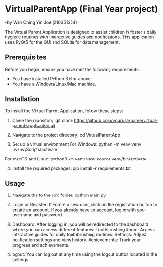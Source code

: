 # VirtualParentApp (Final Year project) 
-by Wan Ching Yin Joel(210351354)

The Virtual Parent Application is designed to assist children in foster a daily hygiene routines with interactive guides and notifications. This application uses PyQt5 for the GUI and SQLite for data management.



## Prerequisites

Before you begin, ensure you have met the following requirements:
* You have installed Python 3.6 or above.
* You have a Windows/Linux/Mac machine.



## Installation

To install the Virtual Parent Application, follow these steps:

1. Clone the repository: 
git clone https://github.com/yourusername/virtual-parent-application.git


2. Navigate to the project directory:
cd VirtualParentApp


3. Set up a virtual environment
For Windows:
python -m venv venv
.\\venv\\Scripts\\activate

For macOS and Linux:
python3 -m venv venv
source venv/bin/activate


4. Install the required packages:
pip install -r requirements.txt



## Usage

1. Navigate the to the /src folder:
python main.py


2. Login or Register:
If you're a new user, click on the registration button to create an account.
If you already have an account, log in with your username and password.


3. Dashboard:
After logging in, you will be redirected to the dashboard where you can access different features:
Toothbrushing Room: Access interactive guides for daily toothbrushing routines.
Settings: Adjust notification settings and view history.
Achievements: Track your progress and achievements.


4. ogout:
You can log out at any time using the logout button located in the settings.